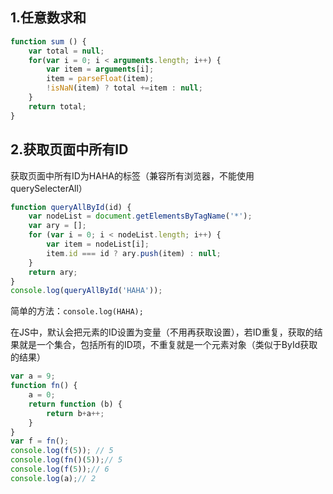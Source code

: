 ## 1.任意数求和

```javascript
function sum () {
    var total = null;
    for(var i = 0; i < arguments.length; i++) {
        var item = arguments[i];
        item = parseFloat(item);
        !isNaN(item) ? total +=item : null;
    }
    return total;
}
```



## 2.获取页面中所有ID

获取页面中所有ID为HAHA的标签（兼容所有浏览器，不能使用querySelecterAll）

```javascript
function queryAllById(id) {
    var nodeList = document.getElementsByTagName('*');
    var ary = [];
    for (var i = 0; i < nodeList.length; i++) {
        var item = nodeList[i];
        item.id === id ? ary.push(item) : null;
    }
    return ary;
}
console.log(queryAllById('HAHA'));
```

简单的方法：`console.log(HAHA);`

在JS中，默认会把元素的ID设置为变量（不用再获取设置），若ID重复，获取的结果就是一个集合，包括所有的ID项，不重复就是一个元素对象（类似于ById获取的结果）



```javascript
var a = 9;
function fn() {
    a = 0;
    return function (b) {
        return b+a++;
    }
}
var f = fn();  
console.log(f(5)); // 5
console.log(fn()(5));// 5
console.log(f(5));// 6
console.log(a);// 2
```

